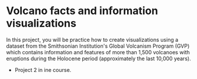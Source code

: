  # Volcano facts and information visualizations
In this project, you will be practice how to create visualizations using a dataset from the Smithsonian Institution's Global Volcanism Program (GVP) which contains information and features of more than 1,500 volcanoes with eruptions during the Holocene period (approximately the last 10,000 years).

- Project 2 in ine course.
